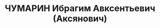 ---
title: ЧУМАРИН Ибрагим Авксентьевич (Аксянович)
description: р. 1901, с. Дьоміно Ніверклінського р-ну Куйбишевської обл., татарин,
  з селян, чл. ВКП(б), освіта початкова, командир роти 123 стрілецького полку. 14.01.1938
  звинувачений у належності до к/рев. організації, розстріляний 15.04.1938 р. Реабілітований
  24.10.1957 р.
---